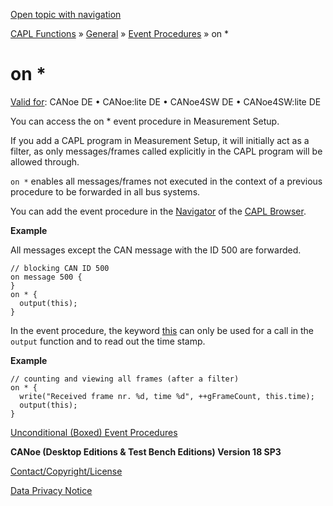 [Open topic with navigation](../../../../../CANoeDEFamily.htm#Topics/CAPLFunctions/Other/EventProcedures/CAPLfunctionOn.md)

[CAPL Functions](../../CAPLfunctions.md) » [General](../CAPLGeneralStartPage.md) » [Event Procedures](../CAPLfunctionsEventProceduresOverview.md) » on *

# on *

[Valid for](../../../Shared/FeatureAvailability.md): CANoe DE • CANoe:lite DE • CANoe4SW DE • CANoe4SW:lite DE

You can access the on * event procedure in Measurement Setup.

If you add a CAPL program in Measurement Setup, it will initially act as a filter, as only messages/frames called explicitly in the CAPL program will be allowed through.

`on *` enables all messages/frames not executed in the context of a previous procedure to be forwarded in all bus systems.

You can add the event procedure in the [Navigator](../../../Shared/DocumentView.md#Navigator) of the [CAPL Browser](../../../CAPLBrowser/CAPLBrowser.md).

**Example**

All messages except the CAN message with the ID 500 are forwarded.

```plaintext
// blocking CAN ID 500
on message 500 {
}
on * {
  output(this);
}
```

In the event procedure, the keyword [this](CAPLfunctionKeywordThis.md) can only be used for a call in the `output` function and to read out the time stamp.

**Example**

```plaintext
// counting and viewing all frames (after a filter)
on * {
  write("Received frame nr. %d, time %d", ++gFrameCount, this.time);
  output(this);
}
```

[Unconditional (Boxed) Event Procedures](../CAPLfunctionsBoxedEventProceduresOverview.md)

**CANoe (Desktop Editions & Test Bench Editions) Version 18 SP3**

[Contact/Copyright/License](../../../Shared/ContactCopyrightLicense.md)

[Data Privacy Notice](https://www.vector.com/int/en/company/get-info/privacy-policy/)
